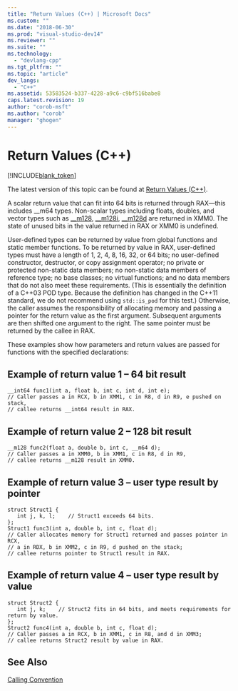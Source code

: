 ```yaml
---
title: "Return Values (C++) | Microsoft Docs"
ms.custom: ""
ms.date: "2018-06-30"
ms.prod: "visual-studio-dev14"
ms.reviewer: ""
ms.suite: ""
ms.technology: 
  - "devlang-cpp"
ms.tgt_pltfrm: ""
ms.topic: "article"
dev_langs: 
  - "C++"
ms.assetid: 53583524-b337-4228-a9c6-c9bf516babe8
caps.latest.revision: 19
author: "corob-msft"
ms.author: "corob"
manager: "ghogen"
---
```

# Return Values (C++)
[!INCLUDE[blank_token](../includes/blank-token.md)]

The latest version of this topic can be found at [Return Values (C++)](https://docs.microsoft.com/cpp/build/return-values-cpp).  
  
  
A scalar return value that can fit into 64 bits is returned through RAX—this includes __m64 types. Non-scalar types including floats, doubles, and vector types such as [__m128](../cpp/m128.md), [__m128i](../cpp/m128i.md), [__m128d](../cpp/m128d.md) are returned in XMM0. The state of unused bits in the value returned in RAX or XMM0 is undefined.  
  
 User-defined types can be returned by value from global functions and static member functions. To be returned by value in RAX, user-defined types must have a length of 1, 2, 4, 8, 16, 32, or 64 bits; no user-defined constructor, destructor, or copy assignment operator; no private or protected non-static data members; no non-static data members of reference type; no base classes; no virtual functions; and no data members that do not also meet these requirements. (This is essentially the definition of a C++03 POD type. Because the definition has changed in the C++11 standard, we do not recommend using `std::is_pod` for this test.) Otherwise, the caller assumes the responsibility of allocating memory and passing a pointer for the return value as the first argument. Subsequent arguments are then shifted one argument to the right. The same pointer must be returned by the callee in RAX.  
  
 These examples show how parameters and return values are passed for functions with the specified declarations:  
  
## Example of return value 1 – 64 bit result  
  
```Output  
__int64 func1(int a, float b, int c, int d, int e);  
// Caller passes a in RCX, b in XMM1, c in R8, d in R9, e pushed on stack,  
// callee returns __int64 result in RAX.  
```  
  
## Example of return value 2 – 128 bit result  
  
```Output  
__m128 func2(float a, double b, int c, __m64 d);   
// Caller passes a in XMM0, b in XMM1, c in R8, d in R9,   
// callee returns __m128 result in XMM0.  
```  
  
## Example of return value 3 – user type result by pointer  
  
```Output  
struct Struct1 {  
   int j, k, l;    // Struct1 exceeds 64 bits.   
};  
Struct1 func3(int a, double b, int c, float d);   
// Caller allocates memory for Struct1 returned and passes pointer in RCX,   
// a in RDX, b in XMM2, c in R9, d pushed on the stack;   
// callee returns pointer to Struct1 result in RAX.  
```  
  
## Example of return value 4 – user type result by value  
  
```Output  
struct Struct2 {  
   int j, k;    // Struct2 fits in 64 bits, and meets requirements for return by value.  
};  
Struct2 func4(int a, double b, int c, float d);   
// Caller passes a in RCX, b in XMM1, c in R8, and d in XMM3;   
// callee returns Struct2 result by value in RAX.  
```  
  
## See Also  
 [Calling Convention](../build/calling-convention.md)

